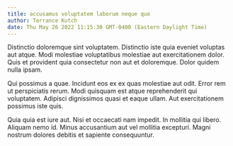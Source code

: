 ```yaml
---
title: accusamus voluptatem laborum neque quo
author: Terrance Kutch
date: Thu May 26 2022 11:15:30 GMT-0400 (Eastern Daylight Time)
---
```

Distinctio doloremque sint voluptatem. Distinctio iste quia eveniet voluptas aut atque. Modi molestiae voluptatibus molestiae aut exercitationem dolor. Quis et provident quia consectetur non aut et doloremque. Dolor quidem nulla ipsam.

 Qui possimus a quae. Incidunt eos ex ex quas molestiae aut odit. Error rem ut perspiciatis rerum. Modi quisquam est atque reprehenderit qui voluptatem. Adipisci dignissimos quasi et eaque ullam. Aut exercitationem possimus iste quis.

 Quia quia est iure aut. Nisi et occaecati nam impedit. In mollitia qui libero. Aliquam nemo id. Minus accusantium aut vel mollitia excepturi. Magni nostrum dolores debitis et sapiente consequuntur.